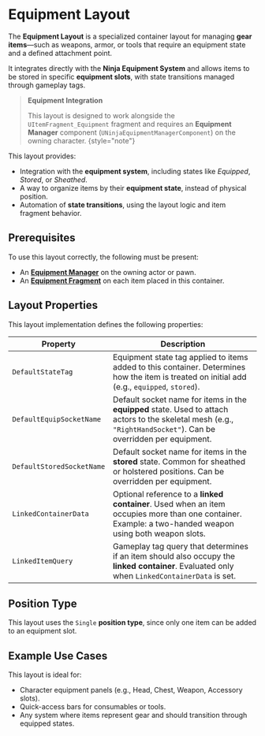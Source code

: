 # Equipment Layout
<primary-label ref="inventory"/>

The **Equipment Layout** is a specialized container layout for managing **gear items**—such as weapons, armor, or tools 
that require an equipment state and a defined attachment point.

It integrates directly with the **Ninja Equipment System** and allows items to be stored in specific **equipment slots**, 
with state transitions managed through gameplay tags.

> **Equipment Integration**
>
> This layout is designed to work alongside the `UItemFragment_Equipment` fragment and requires an **Equipment Manager**
> component (`UNinjaEquipmentManagerComponent`) on the owning character.
{style="note"}

This layout provides:

- Integration with the **equipment system**, including states like *Equipped*, *Stored*, or *Sheathed*.
- A way to organize items by their **equipment state**, instead of physical position.
- Automation of **state transitions**, using the layout logic and item fragment behavior.

## Prerequisites
To use this layout correctly, the following must be present:

- An [**Equipment Manager**](inv_equipment_management.md) on the owning actor or pawn.
- An [**Equipment Fragment**](inv_fragment_equipment.md) on each item placed in this container.

## Layout Properties
This layout implementation defines the following properties:

| Property                  | Description                                                                                                                                                       |
|---------------------------|-------------------------------------------------------------------------------------------------------------------------------------------------------------------|
| `DefaultStateTag`         | Equipment state tag applied to items added to this container. Determines how the item is treated on initial add (e.g., `equipped`, `stored`).                     |
| `DefaultEquipSocketName`  | Default socket name for items in the **equipped** state. Used to attach actors to the skeletal mesh (e.g., `"RightHandSocket"`). Can be overridden per equipment. |
| `DefaultStoredSocketName` | Default socket name for items in the **stored** state. Common for sheathed or holstered positions. Can be overridden per equipment.                               |
| `LinkedContainerData`     | Optional reference to a **linked container**. Used when an item occupies more than one container. Example: a two-handed weapon using both weapon slots.           |
| `LinkedItemQuery`         | Gameplay tag query that determines if an item should also occupy the **linked container**. Evaluated only when `LinkedContainerData` is set.                      |

## Position Type
This layout uses the `Single` **position type**, since only one item can be added to an equipment slot.

## Example Use Cases
This layout is ideal for:

- Character equipment panels (e.g., Head, Chest, Weapon, Accessory slots).
- Quick-access bars for consumables or tools.
- Any system where items represent gear and should transition through equipped states.
